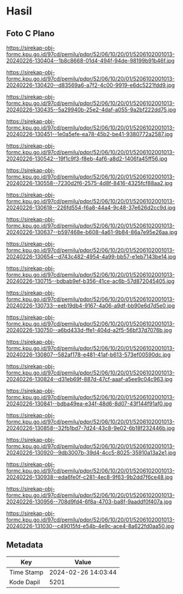 # Hasil

## Foto C Plano

https://sirekap-obj-formc.kpu.go.id/97cd/pemilu/pdpr/52/06/10/20/01/5206102001013-20240226-130404--1b8c8668-01d4-494f-94de-98199b91b46f.jpg

https://sirekap-obj-formc.kpu.go.id/97cd/pemilu/pdpr/52/06/10/20/01/5206102001013-20240226-130420--d83569a6-a7f2-4c00-9919-e6dc5221fdd9.jpg

https://sirekap-obj-formc.kpu.go.id/97cd/pemilu/pdpr/52/06/10/20/01/5206102001013-20240226-130435--5a29940b-25e2-4daf-a055-9a2bf222dd75.jpg

https://sirekap-obj-formc.kpu.go.id/97cd/pemilu/pdpr/52/06/10/20/01/5206102001013-20240226-130451--1e0a5efe-ea78-45b2-be41-9380772a2587.jpg

https://sirekap-obj-formc.kpu.go.id/97cd/pemilu/pdpr/52/06/10/20/01/5206102001013-20240226-130542--19f1c9f3-f8eb-4af6-a8d2-1406fa45ff56.jpg

https://sirekap-obj-formc.kpu.go.id/97cd/pemilu/pdpr/52/06/10/20/01/5206102001013-20240226-130558--7230d2f6-2575-4d8f-8416-4325fcf88aa2.jpg

https://sirekap-obj-formc.kpu.go.id/97cd/pemilu/pdpr/52/06/10/20/01/5206102001013-20240226-130618--226fd554-f6a8-44a4-9c48-37e626d2cc9d.jpg

https://sirekap-obj-formc.kpu.go.id/97cd/pemilu/pdpr/52/06/10/20/01/5206102001013-20240226-130637--b597468e-b608-4a61-9b84-86a7e95e26aa.jpg

https://sirekap-obj-formc.kpu.go.id/97cd/pemilu/pdpr/52/06/10/20/01/5206102001013-20240226-130654--d743c482-4954-4a99-bb57-e1eb7143be14.jpg

https://sirekap-obj-formc.kpu.go.id/97cd/pemilu/pdpr/52/06/10/20/01/5206102001013-20240226-130715--bdbab9ef-b356-41ce-ac6b-57d872045405.jpg

https://sirekap-obj-formc.kpu.go.id/97cd/pemilu/pdpr/52/06/10/20/01/5206102001013-20240226-130733--eeb19db4-9167-4a06-a9df-bb90e6d7d5e0.jpg

https://sirekap-obj-formc.kpu.go.id/97cd/pemilu/pdpr/52/06/10/20/01/5206102001013-20240226-130750--a6bd433d-ffe1-404d-a2f5-56bf37d7076b.jpg

https://sirekap-obj-formc.kpu.go.id/97cd/pemilu/pdpr/52/06/10/20/01/5206102001013-20240226-130807--582af178-e481-41af-b613-573ef00590dc.jpg

https://sirekap-obj-formc.kpu.go.id/97cd/pemilu/pdpr/52/06/10/20/01/5206102001013-20240226-130824--d31eb69f-887d-47cf-aaaf-a5ee9c04c963.jpg

https://sirekap-obj-formc.kpu.go.id/97cd/pemilu/pdpr/52/06/10/20/01/5206102001013-20240226-130841--bdba49ea-e34f-48d6-8d07-43f144f91af0.jpg

https://sirekap-obj-formc.kpu.go.id/97cd/pemilu/pdpr/52/06/10/20/01/5206102001013-20240226-130858--32fb1bd7-7d24-43c8-9e02-6b18f232446b.jpg

https://sirekap-obj-formc.kpu.go.id/97cd/pemilu/pdpr/52/06/10/20/01/5206102001013-20240226-130920--9db3007b-39d4-4cc5-8025-35910a13a2e1.jpg

https://sirekap-obj-formc.kpu.go.id/97cd/pemilu/pdpr/52/06/10/20/01/5206102001013-20240226-130938--eda6fe0f-c281-4ec8-9f63-9b2dd7f6ce48.jpg

https://sirekap-obj-formc.kpu.go.id/97cd/pemilu/pdpr/52/06/10/20/01/5206102001013-20240226-130956--708d9fd4-6f8a-4703-ba8f-9aaddf0f407a.jpg

https://sirekap-obj-formc.kpu.go.id/97cd/pemilu/pdpr/52/06/10/20/01/5206102001013-20240226-131030--c49015fd-e54b-4e9c-ace4-8a622fd0aa50.jpg


## Metadata

| Key        | Value               |
| ---------- | ------------------- |
| Time Stamp | 2024-02-26 14:03:44 |
| Kode Dapil | 5201                |



